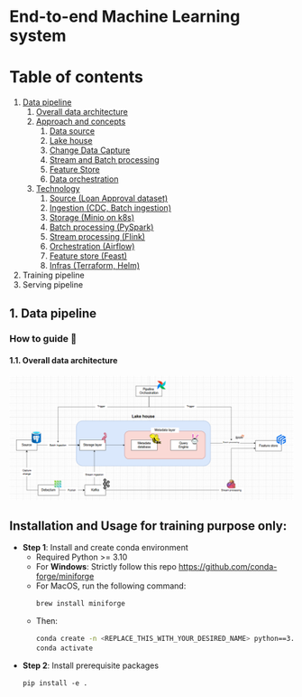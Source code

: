 # End-to-end Machine Learning system

# Table of contents
1. [Data pipeline](#1-data-pipeline)
   1. [Overall data architecture](#11-overall-data-architecture)
   2. [Approach and concepts]()
       1. [Data source]()
       2. [Lake house]()
       3. [Change Data Capture]()
       4. [Stream and Batch processing]()
       5. [Feature Store]()
       6. [Data orchestration]()
   3. [Technology]()
       1. [Source (Loan Approval dataset)]()
       2. [Ingestion (CDC, Batch ingestion)]()
       3. [Storage (Minio on k8s)]()
       4. [Batch processing (PySpark)]()
       5. [Stream processing (Flink)]()
       6. [Orchestration (Airflow)]()
       7. [Feature store (Feast)]()
       8. [Infras (Terraform, Helm)]()
2. Training pipeline
3. Serving pipeline

## 1. Data pipeline
### How to guide 📖
#### 1.1. Overall data architecture
<p align="center">
  <img src="https://github.com/duongnguyen-dev/AutoMLFlow/blob/main/assets/data_architecture.png" />
</p>


## Installation and Usage for training purpose only:
- **Step 1**: Install and create conda environment
    - Required Python >= 3.10
    - For **Windows**: Strictly follow this repo https://github.com/conda-forge/miniforge
    - For MacOS, run the following command:
        ```bash
        brew install miniforge
        ```
    - Then:
        ```bash
        conda create -n <REPLACE_THIS_WITH_YOUR_DESIRED_NAME> python==3.12
        conda activate 
        ```
- **Step 2**: Install prerequisite packages
    ```
    pip install -e .
    ```
